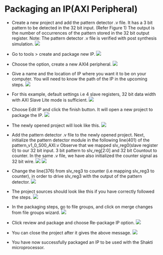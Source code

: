 # Packaging an IP(AXI Peripheral)

* Create a new project and add the pattern detector .v file. It has a 3 bit pattern to be detected in the 32 bit input. (Refer Figure 1) The output is the number of occurrences of the pattern stored in the 32 bit output register. Note: The pattern detector .v file is verified with post synthesis simulation.
![](https://github.com/ashuthosh-mr/RISC-V-On-FPGA-Labs/blob/main/Labs/screenshots/Screenshot%202022-03-30%20161647.png)

* Go to tools > create and package new IP.
![](https://github.com/ashuthosh-mr/RISC-V-On-FPGA-Labs/blob/main/Labs/screenshots/Screenshot%202022-03-30%20161824.png)

* Choose the option, create a new AXI4 peripheral.
![](https://github.com/ashuthosh-mr/RISC-V-On-FPGA-Labs/blob/main/Labs/screenshots/Screenshot%202022-03-30%20161912.png)

* Give a name and the location of IP where you want it to be on your computer. You will need to know the path of the IP in the upcoming steps.
![](https://github.com/ashuthosh-mr/RISC-V-On-FPGA-Labs/blob/main/Labs/screenshots/Screenshot%202022-03-30%20162031.png)

* For this example, default settings i.e 4 slave registers, 32 bit data width with AXI Slave Lite mode is sufficient. ![](https://github.com/ashuthosh-mr/RISC-V-On-FPGA-Labs/blob/main/Labs/screenshots/Screenshot%202022-03-30%20162115.png)

* Choose Edit IP and click the finish button. It will open a new project to package the IP.
![](https://github.com/ashuthosh-mr/RISC-V-On-FPGA-Labs/blob/main/Labs/screenshots/Screenshot%202022-03-30%20162157.png)

*  The newly opened project will look like this.
![](https://github.com/ashuthosh-mr/RISC-V-On-FPGA-Labs/blob/main/Labs/screenshots/Screenshot%202022-03-30%20162300.png)

* Add the pattern detector .v file to the newly opened project. Next, initialize the pattern detector module in the following line(401) of the pattern_v1_0_S00_AXI.v
Observe that we mapped slv_reg0(slave register 0) to our 32 bit input. 3 bit pattern to slv_reg[2:0] and 32 bit Countout to counter. In the same .v file, we have also initialized the counter signal as 32 bit wire.
![](https://github.com/ashuthosh-mr/RISC-V-On-FPGA-Labs/blob/main/Labs/screenshots/Screenshot%202022-03-30%20162854.png)
![](https://github.com/ashuthosh-mr/RISC-V-On-FPGA-Labs/blob/main/Labs/screenshots/Screenshot%202022-03-30%20163053.png)

* Change the line(376) from slv_reg3 to counter (i.e mapping slv_reg3 to counter), in order to drive slv_reg3 with the output of the pattern detector.
![](https://github.com/ashuthosh-mr/RISC-V-On-FPGA-Labs/blob/main/Labs/screenshots/Screenshot%202022-03-30%20163203.png)

* The project sources should look like this if you have correctly followed the steps.
![](https://github.com/ashuthosh-mr/RISC-V-On-FPGA-Labs/blob/main/Labs/screenshots/Screenshot%202022-03-30%20163305.png)

* In the packaging steps, go to file groups, and click on merge changes from file groups wizard.
![](https://github.com/ashuthosh-mr/RISC-V-On-FPGA-Labs/blob/main/Labs/screenshots/Screenshot%202022-03-30%20163344.png)

* Click review and package and choose Re-package IP option.
![](https://github.com/ashuthosh-mr/RISC-V-On-FPGA-Labs/blob/main/Labs/screenshots/Screenshot%202022-03-30%20163440.png)

* You can close the project after it gives the above message.
![](https://github.com/ashuthosh-mr/RISC-V-On-FPGA-Labs/blob/main/Labs/screenshots/Screenshot%202022-03-30%20163509.png)

* You have now successfully packaged an IP to be used with the Shakti microprocessor.
